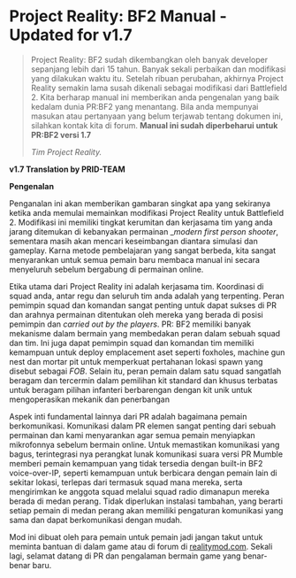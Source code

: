 
# **Project Reality: BF2 Manual - Updated for v1.7**

> Project Reality: BF2 sudah dikembangkan oleh banyak developer sepanjang lebih dari 15 tahun. Banyak sekali perbaikan dan modifikasi yang dilakukan waktu itu. Setelah ribuan perubahan, akhirnya Project Reality semakin lama susah dikenali sebagai modifikasi dari Battlefield 2. Kita berharap manual ini memberikan anda pengenalan yang baik kedalam dunia PR:BF2 yang menantang. Bila anda mempunyai masukan atau pertanyaan yang belum terjawab tentang dokumen ini, silahkan kontak kita di forum.
**Manual ini sudah diperbeharui untuk PR:BF2 versi 1.7**
>
> _Tim Project Reality._

**v1.7 Translation by PRID-TEAM**

**Pengenalan**

Penganalan ini akan memberikan gambaran singkat apa yang sekiranya ketika anda memulai memainkan modifikasi Project Reality untuk Battlefield 2. Modifikasi ini memiliki tingkat kerumitan dan kerjasama tim yang anda jarang ditemukan di kebanyakan permainan __modern first person shooter_, sementara masih akan mencari keseimbangan diantara simulasi dan gameplay. Karna metode pembelajaran yang sangat berbeda, kita sangat menyarankan untuk semua pemain baru membaca manual ini secara menyeluruh sebelum bergabung di permainan online.

Etika utama dari Project Reality ini adalah kerjasama tim. Koordinasi di squad anda, antar regu dan seluruh tim anda adalah yang terpenting. Peran pemimpin squad dan komandan sangat penting untuk dapat sukses di PR dan arahnya permainan ditentukan oleh mereka yang berada di posisi pemimpin dan _carried out by the players_. PR: BF2 memiliki banyak mekanisme dalam bermain yang membedakan peran dalam sebuah squad dan tim. Ini juga dapat pemimpin squad dan komandan tim memiliki kemampuan untuk deploy emplacement aset seperti foxholes, machine gun nest dan mortar pit untuk memperkuat pertahanan lokasi spawn yang disebut sebagai _FOB_. Selain itu, peran pemain dalam satu squad sangatlah beragam dan tercermin dalam pemilihan kit standard dan khusus terbatas untuk beragam pilihan infanteri berbarengan dengan kit unik untuk mengoperasikan mekanik dan penerbangan

Aspek inti fundamental lainnya dari PR adalah bagaimana pemain berkomunikasi. Komunikasi dalam PR elemen sangat penting dari sebuah permainan dan kami menyarankan agar semua pemain menyiapkan mikrofonnya sebelum bermain online. Untuk memastikan komunikasi yang bagus, terintegrasi nya perangkat lunak komunikasi suara versi PR Mumble memberi pemain kemampuan yang tidak tersedia dengan built-in BF2 voice-over-IP, seperti kemampuan untuk berbicara dengan pemain lain di sekitar lokasi, terlepas dari termasuk squad mana mereka, serta mengirimkan ke anggota squad melalui squad radio dimanapun mereka berada di medan perang. Tidak diperlukan instalasi tambahan, yang berarti setiap pemain di medan perang akan memiliki pengaturan komunikasi yang sama dan dapat berkomunikasi dengan mudah.

Mod ini dibuat oleh para pemain untuk pemain jadi jangan takut untuk meminta bantuan di dalam game atau di forum di [realitymod.com](https://www.realitymod.com/forum/forumdisplay.php?f=27). Sekali lagi, selamat datang di PR dan pengalaman bermain game yang benar-benar baru.
